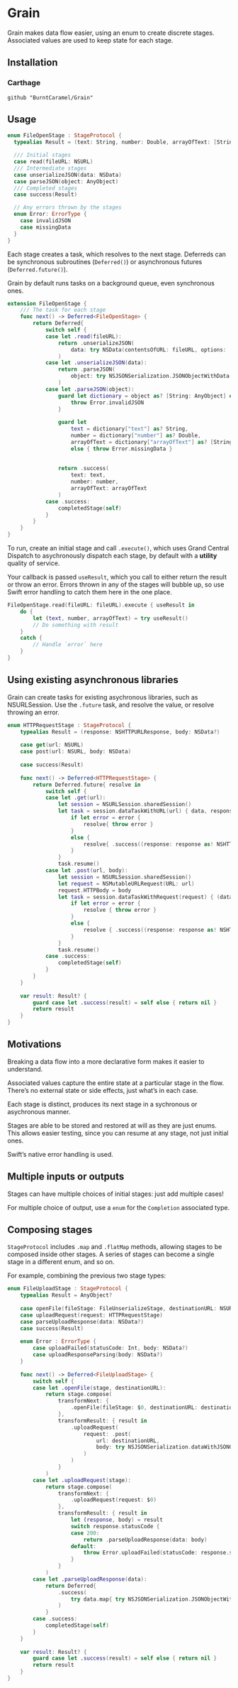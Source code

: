 # Grain

Grain makes data flow easier, using an enum to create discrete stages.
Associated values are used to keep state for each stage.

## Installation

### Carthage

```
github "BurntCaramel/Grain"
```

## Usage

```swift
enum FileOpenStage : StageProtocol {
  typealias Result = (text: String, number: Double, arrayOfText: [String])

  /// Initial stages
  case read(fileURL: NSURL)
  /// Intermediate stages
  case unserializeJSON(data: NSData)
  case parseJSON(object: AnyObject)
  /// Completed stages
  case success(Result)

  // Any errors thrown by the stages
  enum Error: ErrorType {
    case invalidJSON
    case missingData
  }
}
```

Each stage creates a task, which resolves to the next stage.
Deferreds can be synchronous subroutines (`Deferred()`) or asynchronous futures (`Deferred.future()`).

Grain by default runs tasks on a background queue, even synchronous ones.

```swift
extension FileOpenStage {
	/// The task for each stage
	func next() -> Deferred<FileOpenStage> {
		return Deferred{
			switch self {
			case let .read(fileURL):
				return .unserializeJSON(
					data: try NSData(contentsOfURL: fileURL, options: .DataReadingMappedIfSafe)
				)
			case let .unserializeJSON(data):
				return .parseJSON(
					object: try NSJSONSerialization.JSONObjectWithData(data, options: NSJSONReadingOptions())
				)
			case let .parseJSON(object):
				guard let dictionary = object as? [String: AnyObject] else {
					throw Error.invalidJSON
				}
				
				guard let
					text = dictionary["text"] as? String,
					number = dictionary["number"] as? Double,
					arrayOfText = dictionary["arrayOfText"] as? [String]
					else { throw Error.missingData }
				
				
				return .success(
					text: text,
					number: number,
					arrayOfText: arrayOfText
				)
			case .success:
				completedStage(self)
			}
		}
	}
}
```

To run, create an initial stage and call `.execute()`, which uses
Grand Central Dispatch to asychronously dispatch each stage, by default
with a **utility** quality of service.

Your callback is passed `useResult`, which you call to either
return the result or throw an error.
Errors thrown in any of the stages will bubble up, so use Swift error
handling to catch them here in the one place. 

```swift
FileOpenStage.read(fileURL: fileURL).execute { useResult in
	do {
		let (text, number, arrayOfText) = try useResult()
		// Do something with result
	}
	catch {
		// Handle `error` here
	}
}
```

## Using existing asynchronous libraries

Grain can create tasks for existing asychronous libraries, such as NSURLSession.
Use the `.future` task, and resolve the value, or resolve throwing an error.

```swift
enum HTTPRequestStage : StageProtocol {
	typealias Result = (response: NSHTTPURLResponse, body: NSData?)
	
	case get(url: NSURL)
	case post(url: NSURL, body: NSData)
	
	case success(Result)
	
	func next() -> Deferred<HTTPRequestStage> {
		return Deferred.future{ resolve in
			switch self {
			case let .get(url):
				let session = NSURLSession.sharedSession()
				let task = session.dataTaskWithURL(url) { data, response, error in
					if let error = error {
						resolve{ throw error }
					}
					else {
						resolve{ .success((response: response as! NSHTTPURLResponse, body: data)) }
					}
				}
				task.resume()
			case let .post(url, body):
				let session = NSURLSession.sharedSession()
				let request = NSMutableURLRequest(URL: url)
				request.HTTPBody = body
				let task = session.dataTaskWithRequest(request) { (data, response, error) in
					if let error = error {
						resolve { throw error }
					}
					else {
						resolve { .success((response: response as! NSHTTPURLResponse, body: data)) }
					}
				}
				task.resume()
			case .success:
				completedStage(self)
			}
		}
	}
	
	var result: Result? {
		guard case let .success(result) = self else { return nil }
		return result
	}
}
```

## Motivations

Breaking a data flow into a more declarative form makes it easier to understand.

Associated values capture the entire state at a particular stage in the flow.
There’s no external state or side effects, just what’s in each case.

Each stage is distinct, produces its next stage in a sychronous or
asychronous manner.

Stages are able to be stored and restored at will as they are just enums. 
This allows easier testing, since you can resume at any stage, not just initial ones.

Swift’s native error handling is used. 

## Multiple inputs or outputs

Stages can have multiple choices of initial stages: just add multiple cases!

For multiple choice of output, use a `enum` for the `Completion` associated type.

## Composing stages

`StageProtocol` includes `.map` and `.flatMap` methods, allowing stages to be composed
inside other stages. A series of stages can become a single stage in a different
enum, and so on.

For example, combining the previous two stage types:

```swift
enum FileUploadStage : StageProtocol {
	typealias Result = AnyObject?
	
	case openFile(fileStage: FileUnserializeStage, destinationURL: NSURL)
	case uploadRequest(request: HTTPRequestStage)
	case parseUploadResponse(data: NSData?)
	case success(Result)
	
	enum Error : ErrorType {
		case uploadFailed(statusCode: Int, body: NSData?)
		case uploadResponseParsing(body: NSData?)
	}
	
	func next() -> Deferred<FileUploadStage> {
		switch self {
		case let .openFile(stage, destinationURL):
			return stage.compose(
				transformNext: {
					.openFile(fileStage: $0, destinationURL: destinationURL)
				},
				transformResult: { result in
					.uploadRequest(
						request: .post(
							url: destinationURL,
							body: try NSJSONSerialization.dataWithJSONObject([ "number": result.number ], options: [])
						)
					)
				}
			)
		case let .uploadRequest(stage):
			return stage.compose(
				transformNext: {
					.uploadRequest(request: $0)
				},
				transformResult: { result in
					let (response, body) = result
					switch response.statusCode {
					case 200:
						return .parseUploadResponse(data: body)
					default:
						throw Error.uploadFailed(statusCode: response.statusCode, body: body)
					}
				}
			)
		case let .parseUploadResponse(data):
			return Deferred{
				.success(
					try data.map{ try NSJSONSerialization.JSONObjectWithData($0, options: []) }
				)
			}
		case .success:
			completedStage(self)
		}
	}
	
	var result: Result? {
		guard case let .success(result) = self else { return nil }
		return result
	}
}
```
